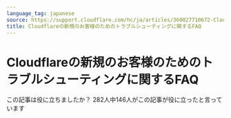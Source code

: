 ```yaml
---
language_tag: japanese
source: https://support.cloudflare.com/hc/ja/articles/360027710672-Cloudflare%E3%81%AE%E6%96%B0%E8%A6%8F%E3%81%AE%E3%81%8A%E5%AE%A2%E6%A7%98%E3%81%AE%E3%81%9F%E3%82%81%E3%81%AE%E3%83%88%E3%83%A9%E3%83%96%E3%83%AB%E3%82%B7%E3%83%A5%E3%83%BC%E3%83%86%E3%82%A3%E3%83%B3%E3%82%B0%E3%81%AB%E9%96%A2%E3%81%99%E3%82%8BFAQ
title: Cloudflareの新規のお客様のためのトラブルシューティングに関するFAQ
---
```


# Cloudflareの新規のお客様のためのトラブルシューティングに関するFAQ

この記事は役に立ちましたか？ 282人中146人がこの記事が役に立ったと言っています
